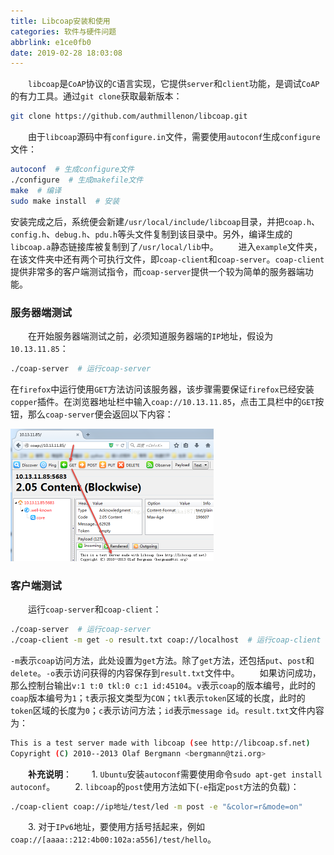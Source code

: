 ```yaml
---
title: Libcoap安装和使用
categories: 软件与硬件问题
abbrlink: e1ce0fb0
date: 2019-02-28 18:03:08
---
```

&emsp;&emsp;`libcoap`是`CoAP`协议的`C`语言实现，它提供`server`和`client`功能，是调试`CoAP`的有力工具。通过`git clone`获取最新版本：<!--more-->

``` bash
git clone https://github.com/authmillenon/libcoap.git
```

&emsp;&emsp;由于`libcoap`源码中有`configure.in`文件，需要使用`autoconf`生成`configure`文件：

``` bash
autoconf  # 生成configure文件
./configure  # 生成makefile文件
make  # 编译
sudo make install  # 安装
```

安装完成之后，系统便会新建`/usr/local/include/libcoap`目录，并把`coap.h`、`config.h`、`debug.h`、`pdu.h`等头文件复制到该目录中。另外，编译生成的`libcoap.a`静态链接库被复制到了`/usr/local/lib`中。
&emsp;&emsp;进入`example`文件夹，在该文件夹中还有两个可执行文件，即`coap-client`和`coap-server`。`coap-client`提供非常多的客户端测试指令，而`coap-server`提供一个较为简单的服务器端功能。

### 服务器端测试

&emsp;&emsp;在开始服务器端测试之前，必须知道服务器端的`IP`地址，假设为`10.13.11.85`：

``` bash
./coap-server  # 运行coap-server
```

在`firefox`中运行使用`GET`方法访问该服务器，该步骤需要保证`firefox`已经安装`copper`插件。在浏览器地址栏中输入`coap://10.13.11.85`，点击工具栏中的`GET`按钮，那么`coap-server`便会返回以下内容：

<img src="./Libcoap安装和使用/1.png" height="212" width="325">

### 客户端测试

&emsp;&emsp;运行`coap-server`和`coap-client`：

``` bash
./coap-server  # 运行coap-server
./coap-client -m get -o result.txt coap://localhost  # 运行coap-client
```

`-m`表示`coap`访问方法，此处设置为`get`方法。除了`get`方法，还包括`put`、`post`和`delete`。`-o`表示访问获得的内容保存到`result.txt`文件中。
&emsp;&emsp;如果访问成功，那么控制台输出`v:1 t:0 tkl:0 c:1 id:45104`。`v`表示`coap`的版本编号，此时的`coap`版本编号为`1`；`t`表示报文类型为`CON`；`tkl`表示`token`区域的长度，此时的`token`区域的长度为`0`；`c`表示访问方法；`id`表示`message id`。`result.txt`文件内容为：

``` bash
This is a test server made with libcoap (see http://libcoap.sf.net)
Copyright (C) 2010--2013 Olaf Bergmann <bergmann@tzi.org>
```

&emsp;&emsp;**补充说明**：
&emsp;&emsp;1. `Ubuntu`安装`autoconf`需要使用命令`sudo apt-get install autoconf`。
&emsp;&emsp;2. `libcoap`的`post`使用方法如下(`-e`指定`post`方法的负载)：

``` bash
./coap-client coap://ip地址/test/led -m post -e "&color=r&mode=on"
```

&emsp;&emsp;3. 对于`IPv6`地址，要使用方括号括起来，例如`coap://[aaaa::212:4b00:102a:a556]/test/hello`。